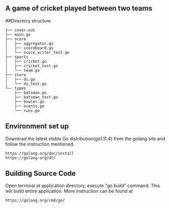 ## A game of cricket played between two teams

##Directory structure 

    ├── cover.out
    ├── main.go
    ├── score
    │   ├── aggregator.go
    │   ├── scoreboard.go
    │   └── score_writer_test.go
    ├── sports
    │   ├── cricket.go
    │   ├── cricket_test.go
    │   └── team.go
    ├── store
    │   ├── ds.go
    │   └── ds_test.go
    └── types
        ├── batsman.go
        ├── batsman_test.go
        ├── bowler.go
        ├── events.go
        └── runs.go

## Environment set up
Download the latest stable Go distribution(go1.11.4) from the golang site and follow
the instruction mentioned.
  
	https://golang.org/doc/install
	https://golang.org/dl/

## Building Source Code

Open terminal at application directory, execute "go build" command. This will build 
entire application. More instruction can be found at

	https://golang.org/cmd/go/
    

